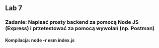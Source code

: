 ## Lab 7
### Zadanie: Napisać prosty backend za pomocą Node JS (Express) i przetestować za pomocą wywołań (np. Postman)
#### Kompilacja: node -r esm index.js